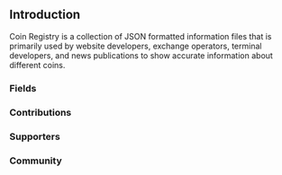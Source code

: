 ## Introduction

Coin Registry is a collection of JSON formatted information files that is primarily used by website developers, exchange operators, terminal developers, and news publications to show accurate information about different coins. 

### Fields



### Contributions

### Supporters

### Community
